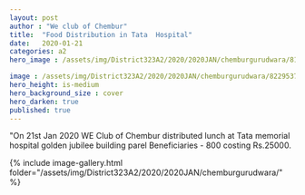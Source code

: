 ```yaml
---
layout: post
author : "We club of Chembur"
title:  "Food Distribution in Tata  Hospital"
date:   2020-01-21
categories: a2
hero_image : /assets/img/District323A2/2020/2020JAN/chemburgurudwara/81987083_2636992383203247_3801443019312332800_n.jpg

image : /assets/img/District323A2/2020/2020JAN/chemburgurudwara/82295372_2636992256536593_3183496288838615040_n.jpg
hero_height: is-medium
hero_background_size : cover
hero_darken: true
published: true
---
```


"On 21st Jan 2020 WE Club of Chembur distributed lunch at Tata memorial hospital golden jubilee building parel Beneficiaries - 800 costing Rs.25000.
                
                
                
                

{% include image-gallery.html folder="/assets/img/District323A2/2020/2020JAN/chemburgurudwara/" %}